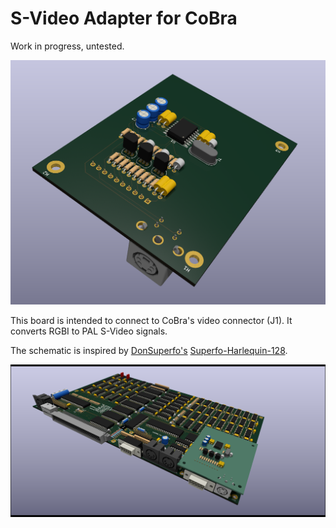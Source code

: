 # S-Video Adapter for CoBra

Work in progress, untested.

![S-Video Adapter](https://github.com/ceteras/CoBra/blob/main/s-video/images/mainsvideo_20231118.png?raw=true)

This board is intended to connect to CoBra's video connector (J1).
It converts RGBI to PAL S-Video signals.

The schematic is inspired by [DonSuperfo's](https://github.com/DonSuperfo) [Superfo-Harlequin-128](https://github.com/DonSuperfo/Superfo-Harlequin-128).

![S-Video Adapter Installed](https://github.com/ceteras/CoBra/blob/main/s-video/images/mainboard_svideo.png?raw=true)

